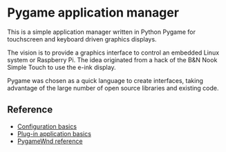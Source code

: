 # Pygame application manager
This is a simple application manager written in Python Pygame for touchscreen and keyboard driven graphics displays.

The vision is to provide a graphics interface to control an embedded Linux system or Raspberry Pi. The idea originated from a hack of the B&N Nook Simple Touch to use the e-ink display.

Pygame was chosen as a quick language to create interfaces, taking advantage of the large number of open source libraries and existing code.

## Reference
* [Configuration basics](docs/Config.md)
* [Plug-in application basics](docs/Apps.md)
* [PygameWnd reference](docs/PygameWnd.md)
